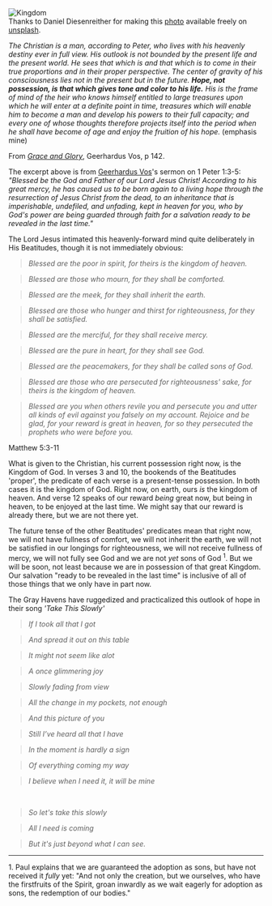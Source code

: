 <div className="postImageContainer"><img src="/blogpost/kingdom.jpg" className="wideNonMovingPostimage" alt="Kingdom" title="Kingdom" /></div>

<div className="captionText">Thanks to Daniel Diesenreither for making this <a href="https://unsplash.com/photos/ZrDQFh0MeGQ" target="_blank">photo</a> available freely on <a href="https://www.unsplash.com" target="_blank">unsplash</a>.</div>

_The Christian is a man, according to Peter, who lives with his heavenly destiny ever in full view. His outlook is not bounded by the present life and the present world. He sees that which is and that which is to come in their true proportions and in their proper perspective. The center of gravity of his consciousness lies not in the present but in the future. __Hope, not possession, is that which gives tone and color to his life.__ His is the frame of mind of the heir who knows himself entitled to large treasures upon which he will enter at a definite point in time, treasures which will enable him to become a man and develop his powers to their full capacity; and every one of whose thoughts therefore projects itself into the period when he shall have become of age and enjoy the fruition of his hope._ (emphasis mine)

From [_Grace and Glory_](https://www.wtsbooks.com/products/grace-and-glory-sermons-preached-at-princeton-seminary-9781848719187), Geerhardus Vos, p 142.

The excerpt above is from [Geerhardus Vos](https://en.wikipedia.org/wiki/Geerhardus_Vos)'s sermon on 1 Peter 1:3-5: _"Blessed be the God and Father of our Lord Jesus Christ! According to his great mercy, he has caused us to be born again to a living hope through the resurrection of Jesus Christ from the dead, to an inheritance that is imperishable, undefiled, and unfading, kept in heaven for you, who by God's power are being guarded through faith for a salvation ready to be revealed in the last time."_

The Lord Jesus intimated this heavenly-forward mind quite deliberately in His Beatitudes, though it is not immediately obvious:

> _Blessed are the poor in spirit, for theirs is the kingdom of heaven._

> _Blessed are those who mourn, for they shall be comforted._

>_Blessed are the meek, for they shall inherit the earth._

>_Blessed are those who hunger and thirst for righteousness, for they shall be satisfied._

>_Blessed are the merciful, for they shall receive mercy._

>_Blessed are the pure in heart, for they shall see God._

>_Blessed are the peacemakers, for they shall be called sons of God._

>_Blessed are those who are persecuted for righteousness' sake, for theirs is the kingdom of heaven._

> _Blessed are you when others revile you and persecute you and utter all kinds of evil against you falsely on my account. Rejoice and be glad, for your reward is great in heaven, for so they persecuted the prophets who were before you._

Matthew 5:3-11

What is given to the Christian, his current possession right now, is the Kingdom of God. In verses 3 and 10, the bookends of the Beatitudes 'proper', the predicate of each verse is a present-tense possession. In both cases it is the kingdom of God. Right now, on earth, ours _is_ the kingdom of heaven. And verse 12 speaks of our reward _being_ great now, but being in heaven, to be enjoyed at the last time. We might say that our reward is already there, but we are not there yet.

The future tense of the other Beatitudes' predicates mean that right now, we will not have fullness of comfort, we will not inherit the earth, we will not be satisfied in our longings for righteousness, we will not receive fullness of mercy, we will not fully see God and we are not _yet_ sons of God <sup>1</sup>. But we will be soon, not least because we are in possession of that great Kingdom. Our salvation "ready to be revealed in the last time" is inclusive of all of those things that we only have in part now.

The Gray Havens have ruggedized and practicalized this outlook of hope in their song _'Take This Slowly'_

> _If I took all that I got_

> _And spread it out on this table_

> _It might not seem like alot_

> _A once glimmering joy_

> _Slowly fading from view_

> _All the change in my pockets, not enough_

> _And this picture of you_

> _Still I’ve heard all that I have_

> _In the moment is hardly a sign_

> _Of everything coming my way_

> _I believe when I need it, it will be mine_
<br />

> _So let's take this slowly_

> _All I need is coming_

> _But it's just beyond what I can see._


-------

1\. Paul explains that we are guaranteed the adoption as sons, but have not received it _fully_ yet: "And not only the creation, but we ourselves, who have the firstfruits of the Spirit, groan inwardly as we wait eagerly for adoption as sons, the redemption of our bodies."
